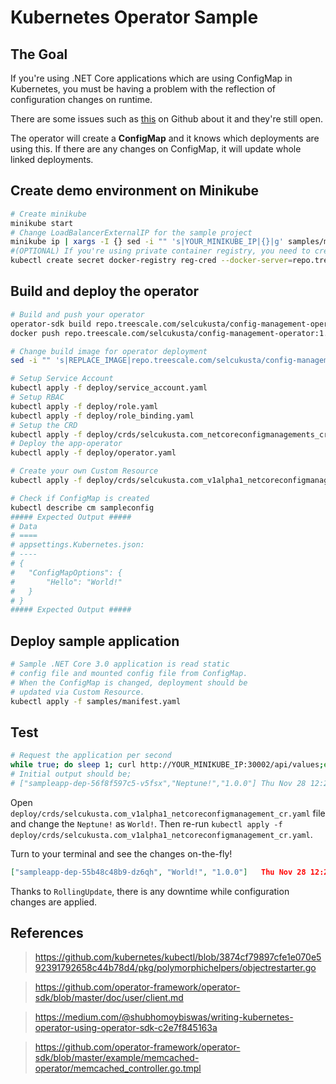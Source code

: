 # Kubernetes Operator Sample

## The Goal

If you're using .NET Core applications which are using ConfigMap in Kubernetes, you must be having a problem with the reflection of configuration changes on runtime.

There are some issues such as [this](https://github.com/dotnet/corefx/issues/27232) on Github about it and they're still open.

The operator will create a **ConfigMap** and it knows which deployments are using this. If there are any changes on ConfigMap, it will update whole linked deployments.

## Create demo environment on Minikube

```bash
# Create minikube
minikube start
# Change LoadBalancerExternalIP for the sample project
minikube ip | xargs -I {} sed -i "" 's|YOUR_MINIKUBE_IP|{}|g' samples/manifest.yaml
#(OPTIONAL) If you're using private container registry, you need to create a secret contains registry credentials.
kubectl create secret docker-registry reg-cred --docker-server=repo.treescale.com --docker-username=[DOCKER_REGISTRY_USER_NAME] --docker-password=[DOCKER_REGISTRY_PASSWORD] --docker-email=[INFORMATION_MAIL]
```

## Build and deploy the operator

```bash
# Build and push your operator
operator-sdk build repo.treescale.com/selcukusta/config-management-operator:1.0.0
docker push repo.treescale.com/selcukusta/config-management-operator:1.0.0

# Change build image for operator deployment
sed -i "" 's|REPLACE_IMAGE|repo.treescale.com/selcukusta/config-management-operator:1.0.0|g' deploy/operator.yaml

# Setup Service Account
kubectl apply -f deploy/service_account.yaml
# Setup RBAC
kubectl apply -f deploy/role.yaml
kubectl apply -f deploy/role_binding.yaml
# Setup the CRD
kubectl apply -f deploy/crds/selcukusta.com_netcoreconfigmanagements_crd.yaml
# Deploy the app-operator
kubectl apply -f deploy/operator.yaml

# Create your own Custom Resource
kubectl apply -f deploy/crds/selcukusta.com_v1alpha1_netcoreconfigmanagement_cr.yaml

# Check if ConfigMap is created
kubectl describe cm sampleconfig
##### Expected Output #####
# Data
# ====
# appsettings.Kubernetes.json:
# ----
# {
#   "ConfigMapOptions": {
#       "Hello": "World!"
#   }
# }
##### Expected Output #####
```

## Deploy sample application

```bash
# Sample .NET Core 3.0 application is read static
# config file and mounted config file from ConfigMap.
# When the ConfigMap is changed, deployment should be
# updated via Custom Resource.
kubectl apply -f samples/manifest.yaml
```

## Test

```bash
# Request the application per second
while true; do sleep 1; curl http://YOUR_MINIKUBE_IP:30002/api/values;echo -e "\t$(date)";done
# Initial output should be;
# ["sampleapp-dep-56f8f597c5-v5fsx","Neptune!","1.0.0"]	Thu Nov 28 12:22:15 +03 2019
```

Open `deploy/crds/selcukusta.com_v1alpha1_netcoreconfigmanagement_cr.yaml` file and change the `Neptune!` as `World!`. Then re-run `kubectl apply -f deploy/crds/selcukusta.com_v1alpha1_netcoreconfigmanagement_cr.yaml`.

Turn to your terminal and see the changes on-the-fly!

```json
["sampleapp-dep-55b48c48b9-dz6qh", "World!", "1.0.0"]	Thu Nov 28 12:24:12 +03 2019
```

Thanks to `RollingUpdate`, there is any downtime while configuration changes are applied.

## References

> https://github.com/kubernetes/kubectl/blob/3874cf79897cfe1e070e592391792658c44b78d4/pkg/polymorphichelpers/objectrestarter.go

> https://github.com/operator-framework/operator-sdk/blob/master/doc/user/client.md

> https://medium.com/@shubhomoybiswas/writing-kubernetes-operator-using-operator-sdk-c2e7f845163a

> https://github.com/operator-framework/operator-sdk/blob/master/example/memcached-operator/memcached_controller.go.tmpl
